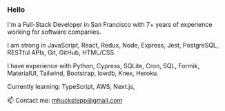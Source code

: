 ### Hello

I'm a Full-Stack Developer in San Francisco with 7+ years of experience working for software companies.

I am strong in JavaScript, React, Redux, Node, Express, Jest, PostgreSQL, RESTful APIs, Git, GitHub, HTML/CSS.

I have experience with Python, Cypress, SQLite, Cron, SQL, Formik, MaterialUI, Tailwind, Bootstrap, lowdb, Knex, Heroku.

Currently learning: TypeScript, AWS, Next.js, 

📫  Contact me: mhuckstepp@gmail.com
